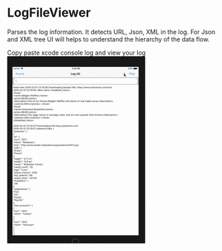 # LogFileViewer
Parses the log information. It detects URL, Json, XML in the log. For Json and XML tree UI will helps to understand the hierarchy of the data flow.  

Copy paste xcode console log and view your log
![Alt Text](https://github.com/nmohankumarcse/LogFileViewer/blob/master/LogFileViewer/Demo.gif)
